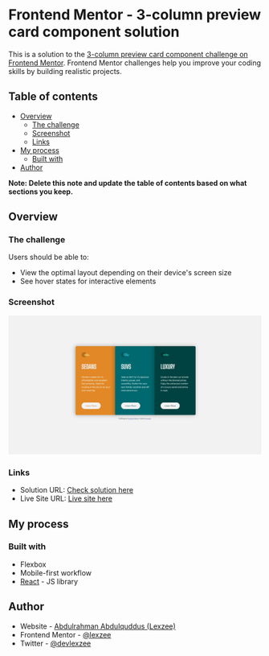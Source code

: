 # Frontend Mentor - 3-column preview card component solution

This is a solution to the [3-column preview card component challenge on Frontend Mentor](https://www.frontendmentor.io/challenges/3column-preview-card-component-pH92eAR2-). Frontend Mentor challenges help you improve your coding skills by building realistic projects. 

## Table of contents

- [Overview](#overview)
  - [The challenge](#the-challenge)
  - [Screenshot](#screenshot)
  - [Links](#links)
- [My process](#my-process)
  - [Built with](#built-with)
- [Author](#author)

**Note: Delete this note and update the table of contents based on what sections you keep.**

## Overview

### The challenge

Users should be able to:

- View the optimal layout depending on their device's screen size
- See hover states for interactive elements

### Screenshot

![](./public/screenshot.jpg)


### Links

- Solution URL: [Check solution here](https://www.frontendmentor.io/solutions/3-column-preview-card-component-RKox1xsbws)
- Live Site URL: [Live site here](https://3-col-card-lexzee.vercel.app/)

## My process

### Built with

- Flexbox
- Mobile-first workflow
- [React](https://reactjs.org/) - JS library

## Author

- Website - [Abdulrahman Abdulquddus (Lexzee)](https://github.com/lexzee)
- Frontend Mentor - [@lexzee](https://www.frontendmentor.io/profile/lexzee)
- Twitter - [@devlexzee](https://www.twitter.com/devlexzee)